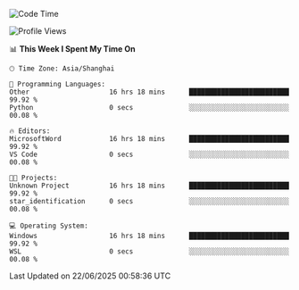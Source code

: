 <!--START_SECTION:waka-->
![Code Time](http://img.shields.io/badge/Code%20Time-3%2C006%20hrs%2045%20mins-blue)

![Profile Views](http://img.shields.io/badge/Profile%20Views-0-blue)

📊 **This Week I Spent My Time On** 

```text
🕑︎ Time Zone: Asia/Shanghai

💬 Programming Languages: 
Other                    16 hrs 18 mins      █████████████████████████   99.92 % 
Python                   0 secs              ░░░░░░░░░░░░░░░░░░░░░░░░░   00.08 % 

🔥 Editors: 
MicrosoftWord            16 hrs 18 mins      █████████████████████████   99.92 % 
VS Code                  0 secs              ░░░░░░░░░░░░░░░░░░░░░░░░░   00.08 % 

🐱‍💻 Projects: 
Unknown Project          16 hrs 18 mins      █████████████████████████   99.92 % 
star_identification      0 secs              ░░░░░░░░░░░░░░░░░░░░░░░░░   00.08 % 

💻 Operating System: 
Windows                  16 hrs 18 mins      █████████████████████████   99.92 % 
WSL                      0 secs              ░░░░░░░░░░░░░░░░░░░░░░░░░   00.08 % 
```


 Last Updated on 22/06/2025 00:58:36 UTC
<!--END_SECTION:waka-->